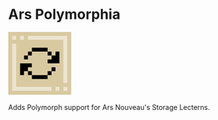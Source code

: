 # Ars Polymorphia

<img src="https://github.com/Vonr/Ars-Polymorphia/blob/master/src/main/resources/ars_polymorphia.png?raw=true" width="128">

Adds Polymorph support for Ars Nouveau's Storage Lecterns.
